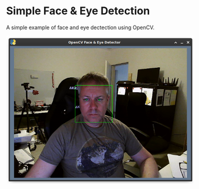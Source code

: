 # Simple Face & Eye Detection
A simple example of face and eye dectection using OpenCV.

<img src="./images/Window.png">